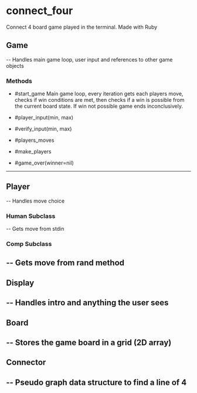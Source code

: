 # connect_four
Connect 4 board game played in the terminal. Made with Ruby

## Game
-- Handles main game loop, user input and references to other game objects
### Methods
- #start_game
  Main game loop, every iteration gets each players move, checks if win conditions are met,
  then checks if a win is possible from the current board state. If win not possible game ends inconclusively.

- #player_input(min, max)

- #verify_input(min, max)

- #players_moves

- #make_players

- #game_over(winner=nil)

---
## Player
-- Handles move choice
### Human Subclass
-- Gets move from stdin
### Comp Subclass
-- Gets move from rand method
---
## Display
-- Handles intro and anything the user sees
---
## Board
-- Stores the game board in a grid (2D array)
---
## Connector
-- Pseudo graph data structure to find a line of 4
---